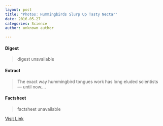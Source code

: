 ```yaml
---
layout: post
title: "Photos: Hummingbirds Slurp Up Tasty Nectar"
date: 2016-05-27
categories: Science
author: unknown author

---
```



#### Digest
>digest unavailable

#### Extract
>The exact way hummingbird tongues work has long eluded scientists — until now....

#### Factsheet
>factsheet unavailable

[Visit Link](http://www.livescience.com/51907-photos-hummingbird-tongues.html)


